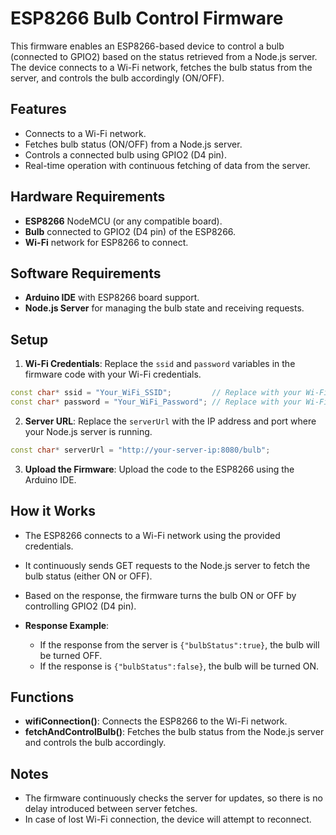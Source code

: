 
# ESP8266 Bulb Control Firmware

This firmware enables an ESP8266-based device to control a bulb (connected to GPIO2) based on the status retrieved from a Node.js server. The device connects to a Wi-Fi network, fetches the bulb status from the server, and controls the bulb accordingly (ON/OFF).

## Features

- Connects to a Wi-Fi network.
- Fetches bulb status (ON/OFF) from a Node.js server.
- Controls a connected bulb using GPIO2 (D4 pin).
- Real-time operation with continuous fetching of data from the server.
  
## Hardware Requirements

- **ESP8266** NodeMCU (or any compatible board).
- **Bulb** connected to GPIO2 (D4 pin) of the ESP8266.
- **Wi-Fi** network for ESP8266 to connect.

## Software Requirements

- **Arduino IDE** with ESP8266 board support.
- **Node.js Server** for managing the bulb state and receiving requests.
  
## Setup

1. **Wi-Fi Credentials**: Replace the `ssid` and `password` variables in the firmware code with your Wi-Fi credentials.

```cpp
const char* ssid = "Your_WiFi_SSID";         // Replace with your Wi-Fi SSID
const char* password = "Your_WiFi_Password"; // Replace with your Wi-Fi password
```

2. **Server URL**: Replace the `serverUrl` with the IP address and port where your Node.js server is running.

```cpp
const char* serverUrl = "http://your-server-ip:8080/bulb";
```

3. **Upload the Firmware**: Upload the code to the ESP8266 using the Arduino IDE.

## How it Works

- The ESP8266 connects to a Wi-Fi network using the provided credentials.
- It continuously sends GET requests to the Node.js server to fetch the bulb status (either ON or OFF).
- Based on the response, the firmware turns the bulb ON or OFF by controlling GPIO2 (D4 pin).
  
- **Response Example**:
  - If the response from the server is `{"bulbStatus":true}`, the bulb will be turned OFF.
  - If the response is `{"bulbStatus":false}`, the bulb will be turned ON.

## Functions

- **wifiConnection()**: Connects the ESP8266 to the Wi-Fi network.
- **fetchAndControlBulb()**: Fetches the bulb status from the Node.js server and controls the bulb accordingly.

## Notes

- The firmware continuously checks the server for updates, so there is no delay introduced between server fetches.
- In case of lost Wi-Fi connection, the device will attempt to reconnect.

